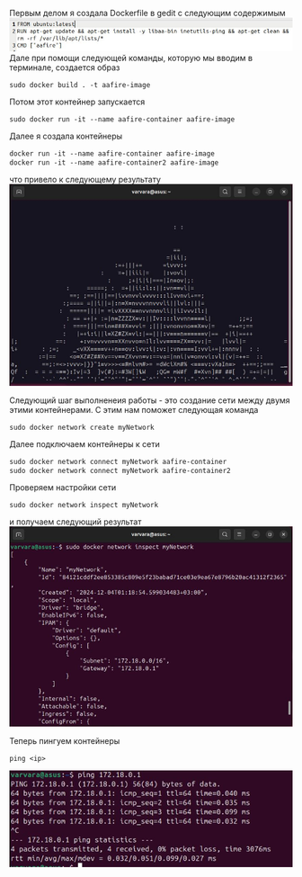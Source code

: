 Первым делом я создала Dockerfile в gedit с следующим содержимым
![Image alt](https://github.com/patimakerr/patimakerr-in-ITMO/blob/main/текст%20файла%20лаба4.JPG)
Дале  при помощи следующей команды, которую мы вводим в терминале, создается образ 
```
sudo docker build . -t aafire-image
```
Потом этот контейнер запускается
```
sudo docker run -it --name aafire-container aafire-image
```
Далее я создала контейнеры
```
docker run -it --name aafire-container aafire-image
docker run -it --name aafire-container2 aafire-image
```
что привело к следующему результату 
![Image alt](https://github.com/patimakerr/patimakerr-in-ITMO/blob/main/огонь%20лаба4.JPG)

Следующий шаг выполненеия работы - это создание сети между двумя этими контейнерами. С этим нам поможет следующая команда
```
sudo docker network create myNetwork
```
Далее подключаем контейнеры к сети
```
sudo docker network connect myNetwork aafire-container
sudo docker network connect myNetwork aafire-container2
```
Проверяем настройки сети
```
sudo docker network inspect myNetwork
```
и получаем следующий результат
![Image alt](https://github.com/patimakerr/patimakerr-in-ITMO/blob/main/проверка%20настроек%20сети%20лаба4.JPG)

Теперь пингуем контейнеры 
```
ping <ip>
```
![Image alt](https://github.com/patimakerr/patimakerr-in-ITMO/blob/main/проверка%20соединения%20лаба4.JPG)
